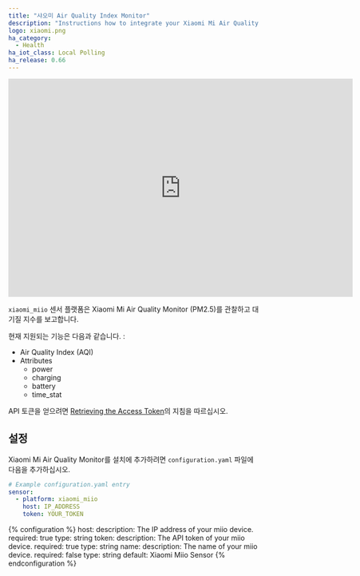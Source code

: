 ```yaml
---
title: "샤오미 Air Quality Index Monitor"
description: "Instructions how to integrate your Xiaomi Mi Air Quality Index Monitor within Home Assistant."
logo: xiaomi.png
ha_category:
  - Health
ha_iot_class: Local Polling
ha_release: 0.66
---
```


<div class='videoWrapper'>
<iframe width="690" height="437" src="https://www.youtube.com/embed/BcYLcdWRBCo" frameborder="0" allow="accelerometer; autoplay; encrypted-media; gyroscope; picture-in-picture" allowfullscreen></iframe>
</div>

`xiaomi_miio` 센서 플랫폼은 Xiaomi Mi Air Quality Monitor (PM2.5)를 관찰하고 대기질 지수를 보고합니다.

현재 지원되는 기능은 다음과 같습니다. : 

- Air Quality Index (AQI)
- Attributes
  - power
  - charging
  - battery
  - time_stat

API 토큰을 얻으려면 [Retrieving the Access Token](/integrations/vacuum.xiaomi_miio/#retrieving-the-access-token)의 지침을 따르십시오.

## 설정

Xiaomi Mi Air Quality Monitor를 설치에 추가하려면 `configuration.yaml` 파일에 다음을 추가하십시오.

```yaml
# Example configuration.yaml entry
sensor:
  - platform: xiaomi_miio
    host: IP_ADDRESS
    token: YOUR_TOKEN
```

{% configuration %}
host:
  description: The IP address of your miio device.
  required: true
  type: string
token:
  description: The API token of your miio device.
  required: true
  type: string
name:
  description: The name of your miio device.
  required: false
  type: string
  default: Xiaomi Miio Sensor
{% endconfiguration %}
